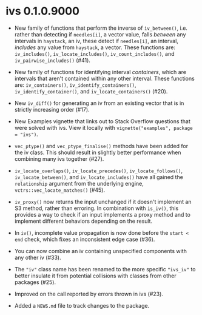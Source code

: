 # ivs 0.1.0.9000

* New family of functions that perform the inverse of `iv_between()`, i.e.
  rather than detecting if `needles[i]`, a vector value, falls _between_ any
  intervals in `haystack`, an iv, these detect if `needles[i]`, an interval,
  _includes_ any value from `haystack`, a vector. These functions are:
  `iv_includes()`, `iv_locate_includes()`, `iv_count_includes()`, and
  `iv_pairwise_includes()` (#41).
  
* New family of functions for identifying interval _containers_, which are
  intervals that aren't contained within any other interval. These functions
  are: `iv_containers()`, `iv_identify_containers()`, `iv_identify_container()`,
  and `iv_locate_containers()` (#20).

* New `iv_diff()` for generating an iv from an existing vector that is in
  strictly increasing order (#17).

* New Examples vignette that links out to Stack Overflow questions that were
  solved with ivs. View it locally with `vignette("examples", package = "ivs")`.

* `vec_ptype()` and `vec_ptype_finalise()` methods have been added for the iv
  class. This should result in slightly better performance when combining many
  ivs together (#27).

* `iv_locate_overlaps()`, `iv_locate_precedes()`, `iv_locate_follows()`,
  `iv_locate_between()`, and `iv_locate_includes()` have all gained the
  `relationship` argument from the underlying engine,
  `vctrs::vec_locate_matches()` (#45).

* `iv_proxy()` now returns the input unchanged if it doesn't implement an S3
  method, rather than erroring. In combination with `is_iv()`, this provides a
  way to check if an input implements a proxy method and to implement different
  behaviors depending on the result.

* In `iv()`, incomplete value propagation is now done before the `start < end`
  check, which fixes an inconsistent edge case (#36).

* You can now combine an iv containing unspecified components with any other iv
  (#33).

* The `"iv"` class name has been renamed to the more specific `"ivs_iv"` to
  better insulate it from potential collisions with classes from other packages
  (#25).

* Improved on the call reported by errors thrown in ivs (#23).

* Added a `NEWS.md` file to track changes to the package.

